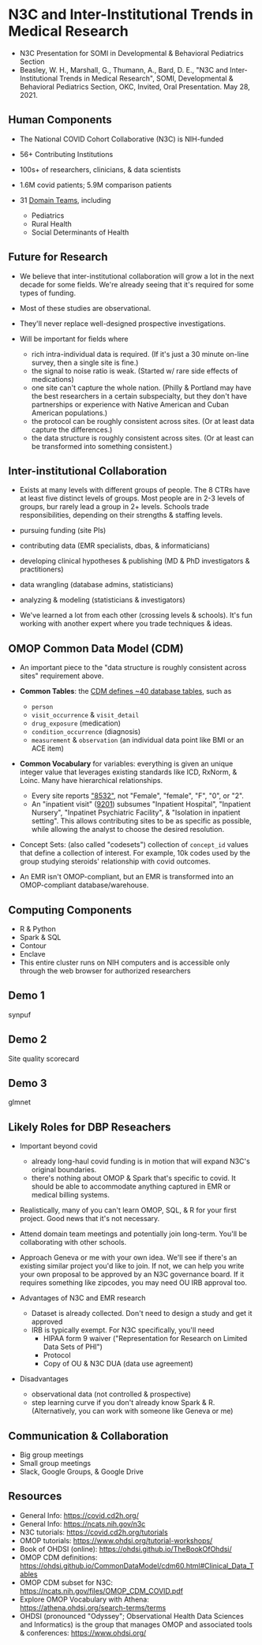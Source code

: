 N3C and Inter-Institutional Trends in Medical Research
===================================

* N3C Presentation for SOMI in Developmental & Behavioral Pediatrics Section
* Beasley, W. H., Marshall, G., Thumann, A., Bard, D. E., "N3C and Inter-Institutional Trends in Medical Research", SOMI, Developmental & Behavioral Pediatrics Section, OKC, Invited, Oral Presentation. May 28, 2021.

Human Components
-----------------------------------

* The National COVID Cohort Collaborative (N3C) is NIH-funded
* 56+ Contributing Institutions
* 100s+ of researchers, clinicians, & data scientists
* 1.6M covid patients; 5.9M comparison patients
* 31 [Domain Teams](https://covid.cd2h.org/domain-teams), including

   * Pediatrics
   * Rural Health
   * Social Determinants of Health

Future for Research
-----------------------------------

* We believe that inter-institutional collaboration will grow a lot in the next decade for some fields.  We're already seeing that it's required for some types of funding.
* Most of these studies are observational. 
* They'll never replace well-designed prospective investigations.

* Will be important for fields where

  * rich intra-individual data is required.  (If it's just a 30 minute on-line survey, then a single site is fine.)
  * the signal to noise ratio is weak.  (Started w/ rare side effects of medications)
  * one site can't capture the whole nation.  (Philly & Portland may have the best researchers in a certain subspecialty, but they don't have partnerships or experience with Native American and Cuban American populations.)
  * the protocol can be roughly consistent across sites.  (Or at least data capture the differences.)
  * the data structure is roughly consistent across sites.  (Or at least can be transformed into something consistent.)


Inter-institutional Collaboration
-----------------------------------

*  Exists at many levels with different groups of people.  The 8 CTRs have at least five distinct levels of groups.  Most people are in 2-3 levels of groups, bur rarely lead a group in 2+ levels.  Schools trade responsibilities, depending on their strengths & staffing levels.  

  * pursuing funding (site PIs)
  * contributing data (EMR specialists, dbas, & informaticians)
  * developing clinical hypotheses & publishing (MD & PhD investigators & practitioners)
  * data wrangling (database admins, statisticians)
  * analyzing & modeling (statisticians & investigators)
  
* We've learned a lot from each other (crossing levels & schools).  It's fun working with another expert where you trade techniques & ideas.
  

OMOP Common Data Model (CDM)
-----------------------------------

* An important piece to the "data structure is roughly consistent across sites" requirement above. 
  
* **Common Tables**: the [CDM defines ~40 database tables](https://ohdsi.github.io/CommonDataModel/cdm60.html), such as

  * `person`
  * `visit_occurrence` & `visit_detail`
  * `drug_exposure` (medication)
  * `condition_occurrence` (diagnosis)
  * `measurement` & `observation` (an individual data point like BMI or an ACE item)
  
* **Common Vocabulary** for variables: everything is given an unique integer value that leverages existing standards like ICD, RxNorm, & Loinc.  Many have hierarchical relationships.
  * Every site reports ["8532"](https://athena.ohdsi.org/search-terms/terms/8532), not "Female", "female", "F", "0", or "2".
  * An "inpatient visit" ([9201](https://athena.ohdsi.org/search-terms/terms/9201)) subsumes "Inpatient Hospital", "Inpatient Nursery", "Inpatinet Psychiatric Facility", & "Isolation in inpatient setting".  This allows contributing sites to be as specific as possible, while allowing the analyst to choose the desired resolution.

* Concept Sets: (also called "codesets") collection of `concept_id` values that define a collection of interest.  For example, 10k codes used by the group studying steroids' relationship with covid outcomes.  

* An EMR isn't OMOP-compliant, but an EMR is transformed into an OMOP-compliant database/warehouse.

Computing Components
-----------------------------------

* R & Python
* Spark & SQL
* Contour
* Enclave 
* This entire cluster runs on NIH computers and is accessible only through the web browser for authorized researchers

Demo 1
-----------------------------------

synpuf


Demo 2
-----------------------------------

Site quality scorecard


Demo 3
-----------------------------------

glmnet


Likely Roles for DBP Reseachers
-----------------------------------

* Important beyond covid
  * already long-haul covid funding is in motion that will expand N3C's original boundaries.
  * there's nothing about OMOP & Spark that's specific to covid.  It should be able to accommodate anything captured in EMR or medical billing systems.

* Realistically, many of you can't learn OMOP, SQL, & R for your first project.  Good news that it's not necessary.  
  
* Attend domain team meetings and potentially join long-term.  You'll be collaborating with other schools.

* Approach Geneva or me with your own idea.  We'll see if there's an existing similar project you'd like to join.  If not, we can help you write your own proposal to be approved by an N3C governance board.  If it requires something like zipcodes, you may need OU IRB approval too.

* Advantages of N3C and EMR research
  * Dataset is already collected.  Don't need to design a study and get it approved
  * IRB is typically exempt.  For N3C specifically, you'll need
    * HIPAA form 9 waiver ("Representation for Research on Limited Data Sets of PHI")
    * Protocol
    * Copy of OU & N3C DUA (data use agreement)

* Disadvantages
  * observational data (not controlled & prospective)
  * step learning curve if you don't already know Spark & R.  (Alternatively, you can work with someone like Geneva or me)

Communication & Collaboration
-----------------------------------

* Big group meetings
* Small group meetings
* Slack, Google Groups, & Google Drive

Resources
----------------------------------

* General Info: https://covid.cd2h.org/
* General Info: https://ncats.nih.gov/n3c
* N3C tutorials: https://covid.cd2h.org/tutorials
* OMOP tutorials: https://www.ohdsi.org/tutorial-workshops/
* Book of OHDSI (online): https://ohdsi.github.io/TheBookOfOhdsi/
* OMOP CDM definitions: https://ohdsi.github.io/CommonDataModel/cdm60.html#Clinical_Data_Tables
* OMOP CDM subset for N3C: https://ncats.nih.gov/files/OMOP_CDM_COVID.pdf
* Explore OMOP Vocabulary with Athena: https://athena.ohdsi.org/search-terms/terms
* OHDSI (pronounced "Odyssey"; Observational Health Data Sciences and Informatics) is the group that manages OMOP and associated tools & conferences: https://www.ohdsi.org/
